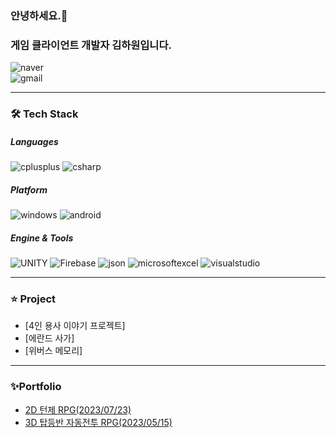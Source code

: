 ### 안녕하세요.👏
### 게임 클라이언트 개발자 김하원입니다.

![naver](https://img.shields.io/badge/dkckacka1@naver.com-3DDC84?style=flat-square&logo=naver&logoColor=white)  
![gmail](https://img.shields.io/badge/dkckacka12@gmail.com-EA4335?style=flat-square&logo=gmail&logoColor=white)

---
### 🛠 Tech Stack



##### Languages
![cplusplus](https://img.shields.io/badge/cplusplus-00599C?style=for-the-badge&logo=cplusplus&logoColor=white)   ![csharp](https://img.shields.io/badge/csharp-239120?style=for-the-badge&logo=csharp&logoColor=white)
##### Platform
![windows](https://img.shields.io/badge/windows-0078D4?style=for-the-badge&logo=windows&logoColor=white)  ![android](https://img.shields.io/badge/android-3DDC84?style=for-the-badge&logo=android&logoColor=white)
##### Engine & Tools
![UNITY](https://img.shields.io/badge/UNITY-000000?style=for-the-badge&logo=UNITY&logoColor=white)
![Firebase](https://img.shields.io/badge/Firebase-FFCA28?style=for-the-badge&logo=firebase&logoColor=white)  ![json](https://img.shields.io/badge/json-000000?style=for-the-badge&logo=json&logoColor=white)  ![microsoftexcel](https://img.shields.io/badge/microsoftexcel-217346?style=for-the-badge&logo=microsoftexcel&logoColor=white) ![visualstudio](https://img.shields.io/badge/visualstudio-5C2D91?style=for-the-badge&logo=visualstudio&logoColor=white)

---
### ⭐ Project
* [4인 용사 이야기 프로젝트]
* [에란드 사가]
* [위버스 메모리]

---
### ✨Portfolio
* [2D 턴제 RPG(2023/07/23)](https://github.com/dkckacka1/DotHeros-2DPortfolio-)
* [3D 탑등반 자동전투 RPG(2023/05/15)](https://github.com/dkckacka1/RiseTheTower-3DPortfolio-)
